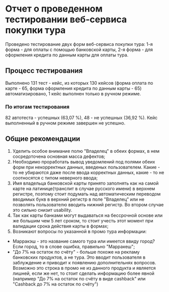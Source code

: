 # Отчет о проведенном тестировании веб-сервиса покупки тура
Проведено тестирование двух форм веб-сервиса покупки тура: 1-я форма - для оплаты с помощью банковской карты, 2-я форма - для оформления кредита по данным карты для оплаты тура.
## Процесс тестирования
Выполнено 131 тест - кейс, из которых 130 кейсов (форма оплата по карте - 65, форма оформления кредита по данным карты - 65) автоматизировано, 1 кейс выполнен только в ручном режиме.
### По итогам тестирования
82 автотеста - успешных (63,07 %), 48 - не успешных (36,92 %). Кейс выполненный в ручном режиме завершен не успешно.
## Общие рекомендации
1. Уделить особое внимание полю "Владелец" в обеих формах, в нем сосредоточена основная масса дефектов;
1. Необходимо проработать вывод уведомлений под полями обеих форм при некорректных данных, введеных пользователем. Какие - то не убираются даже после ввода корректных данных, какие - то не соотносятся с типом неверного ввода;
1. Имя владельца банковской карты принято заполнять как на самой карте на латинице(транслит в случае русского имени) в верхнем регистре, поэтому стоит подумать над автоматическим переводом вводимых букв в верхний регистр в поле "Владелец" или не позволять пользователю вводить нижний регистр. Во втором случае это сильно снизит usability.
1. Так как карты банками могут выдаваться на бессрочной основе или же большим чем 5 лет сроком, то стоит учесть этот момент при валидации срока действия карты в формах;
1. Возникают вопросы по указанной в промо тура информации: 
  * Марракэш - это название самого тура или имеется ввиду город? Если город, то в слове ошибка, правильно "Марракеш";
  * "До 7% на остаток по счёту" - больше похоже на рекламу банковских продуктов, а не тура. Это вводит пользователя в заблуждение и приводит к появлению дополнительнях вопросов. Возможно это строка в промо не из данного продукта и является лишней, если же нет, то стоит сделать информацию более явной (например "До 7% на остаток по счёту в виде cashback" или "Сashback до 7% на остаток по счёту")  
